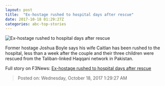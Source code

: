 ```yaml
---
layout: post
title:  "Ex-hostage rushed to hospital days after rescue"
date: 2017-10-18 01:29:27Z
categories: abc-top-stories
---
```


![Ex-hostage rushed to hospital days after rescue](http://www.abc.net.au/news/image/9046034-1x1-700x700.jpg)

Former hostage Joshua Boyle says his wife Caitlan has been rushed to the hospital, less than a week after the couple and their three children were rescued from the Taliban-linked Haqqani network in Pakistan.


Full story on F3News: [Ex-hostage rushed to hospital days after rescue](http://www.f3nws.com/n/3cMfTB)

> Posted on: Wednesday, October 18, 2017 1:29:27 AM
